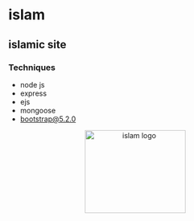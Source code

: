 
# islam

## islamic site

### Techniques
 - node js
 - express
 - ejs
 - mongoose
 - bootstrap@5.2.0

<p align="center">
  <a>
    <img src="https://img.icons8.com/external-others-bzzricon-studio/344/external-mosque-ramadan-others-bzzricon-studio-2.png" alt="islam logo" width="200" height="165">
  </a>
</p>
